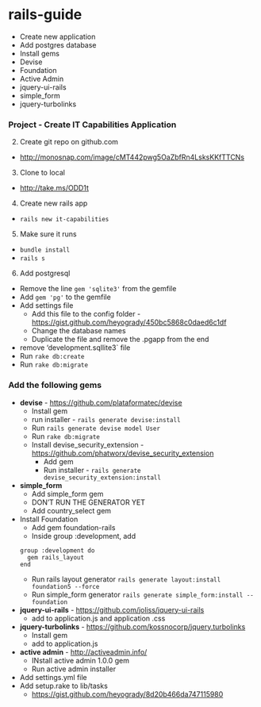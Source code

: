 rails-guide
===========
- Create new application
- Add postgres database
- Install gems
- Devise
- Foundation
- Active Admin
- jquery-ui-rails
- simple_form
- jquery-turbolinks



### Project - Create IT Capabilities Application

2. Create git repo on github.com
  - http://monosnap.com/image/cMT442pwg5OaZbfRn4LsksKKfTTCNs
3. Clone to local
  - http://take.ms/ODD1t
4. Create new rails app
  - `rails new it-capabilities`
5. Make sure it runs
  - `bundle install`
  - `rails s`
6. Add postgresql
  - Remove the line `gem 'sqlite3'` from the gemfile
  - Add `gem 'pg'` to the gemfile
  - Add settings file
    - Add this file to the config folder - https://gist.github.com/heyogrady/450bc5868c0daed6c1df
    - Change the database names
    - Duplicate the file and remove the .pgapp from the end
  - remove ‘development.sqllite3` file
  - Run `rake db:create`
  - Run `rake db:migrate`

### Add the following gems

- **devise** - https://github.com/plataformatec/devise
  - Install gem
  - run installer - `rails generate devise:install`
  - Run `rails generate devise model User`
  - Run `rake db:migrate`
  - Install devise_security_extension - https://github.com/phatworx/devise_security_extension
    - Add gem
    - Run installer - `rails generate devise_security_extension:install`
- **simple_form**
  - Add simple_form gem
  - DON’T RUN THE GENERATOR YET
  - Add country_select gem
- Install Foundation
  - Add gem foundation-rails
  - Inside group :development, add
  ```
  group :development do
    gem rails_layout
  end
  ```
  - Run rails layout generator
  `rails generate layout:install foundation5 --force`
  - Run simple_form generator
  `rails generate simple_form:install --foundation`
- **jquery-ui-rails** - https://github.com/joliss/jquery-ui-rails
  - add to application.js and application .css
- **jquery-turbolinks** - https://github.com/kossnocorp/jquery.turbolinks
  - Install gem
  - add to application.js
- **active admin** - http://activeadmin.info/
  - INstall active admin 1.0.0 gem
  - Run active admin installer
- Add settings.yml file
- Add setup.rake to lib/tasks
  - https://gist.github.com/heyogrady/8d20b466da747115980
